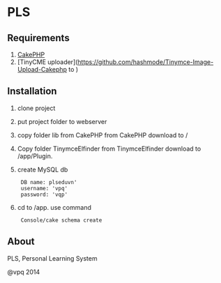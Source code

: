 # PLS


## Requirements

1. [CakePHP](http://cakephp.org/)
2. [TinyCME uploader](https://github.com/hashmode/Tinymce-Image-Upload-Cakephp to )

## Installation

1. clone project
2. put project folder to webserver
3. copy folder lib from CakePHP from CakePHP download to /
4. Copy folder TinymceElfinder from TinymceElfinder download to /app/Plugin.
5. create MySQL db

		DB name: plseduvn' 
		username: 'vpq'
		password: 'vqp'

6. cd to /app. use command

		Console/cake schema create

## About

PLS, Personal Learning System

@vpq 2014
